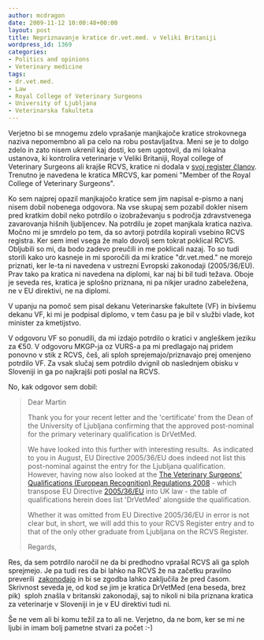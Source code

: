 ```yaml
---
author: mcdragon
date: 2009-11-12 10:00:48+00:00
layout: post
title: Nepriznavanje kratice dr.vet.med. v Veliki Britaniji
wordpress_id: 1369
categories:
- Politics and opinions
- Veterinary medicine
tags:
- dr.vet.med.
- Law
- Royal College of Veterinary Surgeons
- University of Ljubljana
- Veterinarska fakulteta
---
```


Verjetno bi se mnogemu zdelo vprašanje manjkajoče kratice strokovnega naziva nepomembno ali pa celo na robu postavljaštva. Meni se je to dolgo zdelo in zato nisem ukrenil kaj dosti, ko sem ugotovil, da mi lokalna ustanova, ki kontrolira veterinarje v Veliki Britaniji, Royal college of Veterinary Surgeons ali krajše RCVS, kratice ni dodala v [svoj register članov](https://findavet.rcvs.org.uk/find-a-vet-surgeon/martin-mcdowell-6441157/). Trenutno je navedena le kratica MRCVS, kar pomeni "Member of the Royal College of Veterinary Surgeons".

Ko sem najprej opazil manjkajočo kratice sem jim napisal e-pismo a nanj nisem dobil nobenega odgovora. Na vse skupaj sem pozabil dokler nisem pred kratkim dobil neko potrdilo o izobraževanju s področja zdravstvenega zavarovanja hišnih ljubljencev. Na potrdilu je zopet manjkala kratica naziva. Močno mi je smrdelo po tem, da so avtorji potrdila kopirali vsebino RCVS registra. Ker sem imel vsega že malo dovolj sem tokrat poklical RCVS. Obljubili so mi, da bodo zadevo preučili in me poklicali nazaj. To so tudi storili kako uro kasneje in mi sporočili da mi kratice "dr.vet.med." ne morejo priznati, ker le-ta ni navedena v ustrezni Evropski zakonodaji (2005/36/EU). Prav tako pa kratica ni navedena na diplomi, kar naj bi bil tudi težava. Oboje je seveda res, kratica je splošno priznana, ni pa nikjer uradno zabeležena, ne v EU direktivi, ne na diplomi.

V upanju na pomoč sem pisal dekanu Veterinarske fakultete (VF) in bivšemu dekanu VF, ki mi je podpisal diplomo, v tem času pa je bil v službi vlade, kot minister za kmetijstvo.

V odgovoru VF so ponudili, da mi izdajo potrdilo o kratici v angleškem jeziku za €50. V odgovoru MKGP-ja oz VURS-a pa mi predlagajo naj pridem ponovno v stik z RCVS, češ, ali sploh sprejemajo/priznavajo prej omenjeno potrdilo VF. Za vsak slučaj sem potrdilo dvignil ob naslednjem obisku v Sloveniji in ga po najkrajši poti poslal na RCVS.

No, kak odgovor sem dobil:


> Dear Martin
> 
> Thank you for your recent letter and the 'certificate' from the Dean of the University of Ljubljana confirming that the approved post-nominal for the primary veterinary qualification is DrVetMed.
> 
> We have looked into this further with interesting results.  As indicated to you in August, EU Directive 2005/36/EU does indeed not list this post-nominal against the entry for the Ljubljana qualification. However, having now also looked at the [The Veterinary Surgeons' Qualifications (European Recognition) Regulations 2008](https://www.opsi.gov.uk/si/si2008/uksi_20081824_en_1) - which transpose EU Directive [2005/36/EU](https://eur-lex.europa.eu/Notice.do?val=412521%3Acs&lang=sl&list=487955%3Acs%2C467972%3Acs%2C457343%3Acs%2C456959%3Acs%2C412521%3Acs%2C393697%3Acs%2C393370%3Acs%2C&pos=5&page=1&nbl=7&pgs=10&hwords=) into UK law - the table of qualifications herein does list 'DrVetMed' alongside the qualification.
> 
> Whether it was omitted from EU Directive 2005/36/EU in error is not clear but, in short, we will add this to your RCVS Register entry and to that of the only other graduate from Ljubljana on the RCVS Register.
> 
> Regards,


Res, da sem potrdilo naročil ne da bi predhodno vprašal RCVS ali ga sploh sprejmejo. Je pa tudi res da bi lahko na RCVS že na začetku pravilno preverili  [zakonodajo](https://www.opsi.gov.uk/si/si2008/uksi_20081824_en_1) in bi se zgodba lahko zaključila že pred časom. Skrivnost seveda je, od kod se jim je kratica DrVetMed (ena beseda, brez pik)  sploh znašla v britanski zakonodaji, saj to nikoli ni bila priznana kratica za veterinarje v Sloveniji in je v EU direktivi tudi ni.

Še ne vem ali bi komu težil za to ali ne. Verjetno, da ne bom, ker se mi ne ljubi in imam bolj pametne stvari za počet :-)
